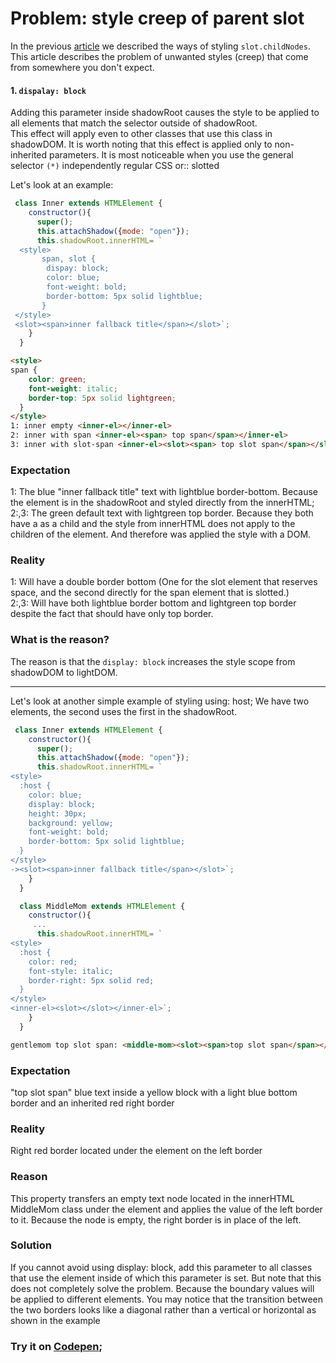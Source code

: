 # Problem: style creep of parent slot

In the previous [article](https://github.com/Halochkin/Components/blob/master/Articles/CSS/How%20to%20style%20slot.childNodes%3F.md) we
described the ways of styling `slot.childNodes`. This article describes the problem of unwanted styles (creep) that come from somewhere you 
don't expect.


#### 1. `dispalay: block`
Adding this parameter inside shadowRoot causes the style to be applied to all elements that match the selector outside of shadowRoot.<br>
This effect will apply even to other classes that use this class in shadowDOM. It is worth noting that this effect is applied only to non-inherited parameters. It is most noticeable when you use the general selector `(*)` independently regular CSS or:: slotted

Let's look at an example:

     
```javascript
 class Inner extends HTMLElement {
    constructor(){
      super();
      this.attachShadow({mode: "open"});
      this.shadowRoot.innerHTML= `
  <style>
       span, slot { 
        dispay: block;
        color: blue;
        font-weight: bold;
        border-bottom: 5px solid lightblue; 
       }
 </style>
 <slot><span>inner fallback title</span></slot>`;
    }
  }
```
```html
<style> 
span { 
    color: green;
    font-weight: italic;
    border-top: 5px solid lightgreen; 
  }
</style>
1: inner empty <inner-el></inner-el>
2: inner with span <inner-el><span> top span</span></inner-el>
3: inner with slot-span <inner-el><slot><span> top slot span</span></slot></inner-el>
```
### Expectation 
1: The blue "inner fallback title" text with lightblue border-bottom. Because the element is in the shadowRoot and styled directly from the innerHTML; <br>
2:,3: The green default text with lightgreen top border. Because they both have a as a child and the style from innerHTML does not apply to the children of the element. And therefore was applied the style with a DOM.
### Reality 
1: Will have a double border bottom (One for the slot element that reserves space, and the second directly for the span element that is slotted.)<br>
2:,3: Will have both lightblue border bottom and lightgreen top border despite the fact that should have only top border.<br>
### What is the reason?
The reason is that the `display: block` increases the style scope from shadowDOM to lightDOM. 
***
Let's look at another simple example of styling using: host; We have two elements, the second uses the first in the shadowRoot.

```javascript
 class Inner extends HTMLElement {
    constructor(){
      super();
      this.attachShadow({mode: "open"});
      this.shadowRoot.innerHTML= `
<style>
  :host { 
    color: blue;
    display: block;
    height: 30px;
    background: yellow;
    font-weight: bold;
    border-bottom: 5px solid lightblue; 
  }
</style>
-><slot><span>inner fallback title</span></slot>`;
    }
  }

  class MiddleMom extends HTMLElement {
    constructor(){
     ...
      this.shadowRoot.innerHTML= `
<style>
  :host { 
    color: red;
    font-style: italic;
    border-right: 5px solid red; 
  }
</style>
<inner-el><slot></slot></inner-el>`;
    }
  }
```
```html
gentlemom top slot span: <middle-mom><slot><span>top slot span</span></slot></middle-mom>
```
### Expectation 
"top slot span" blue text inside a yellow block with a light blue bottom border and an inherited red right border
### Reality 
Right red border located under the element on the left border
### Reason 
This property transfers an empty text node located in the innerHTML MiddleMom class under the element and applies the value of the left border to it. Because the node is empty, the right border is in place of the left. 
### Solution
If you cannot avoid using display: block, add this parameter to all classes that use the element inside of which this parameter is set.
But note that this does not completely solve the problem. Because the boundary values will be applied to different elements. You may notice that the transition between the two borders looks like a diagonal rather than a vertical or horizontal as shown in the example<br>
### Try it on [Codepen](https://codepen.io/Halochkin/pen/JmGzNg?editors=1000);
